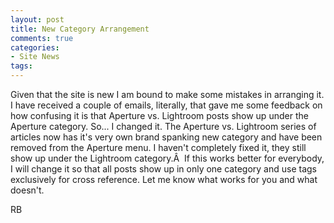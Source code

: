 ```yaml
---
layout: post
title: New Category Arrangement
comments: true
categories:
- Site News
tags:
---
```

Given that the site is new I am bound to make some mistakes in arranging it. I have received a couple of emails, literally, that gave me some feedback on how confusing it is that Aperture vs. Lightroom posts show up under the Aperture category. So... I changed it. <!--more-->The Aperture vs. Lightroom series of articles now has it's very own brand spanking new category and have been removed from the Aperture menu. I haven't completely fixed it, they still show up under the Lightroom category.Â  If this works better for everybody, I will change it so that all posts show up in only one category and use tags exclusively for cross reference. Let me know what works for you and what doesn't.

RB